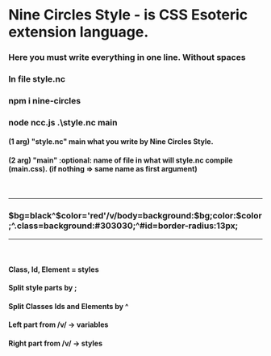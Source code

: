 <h1>Nine Circles Style - is CSS Esoteric  extension language. </h1>
<h3>Here you must write everything in one line. Without spaces</h3>
<h3>In file style.nc</h3>
<h3>npm i nine-circles</h3>
<h3>node ncc.js .\style.nc main</h3>
<h4>(1 arg) "style.nc" main what you write by Nine Circles Style.</h4>
<h4>(2 arg) "main" :optional: name of file in what will style.nc compile (main.css). (if nothing => same name as first argument)</h4>

<br>

<hr>
<h3>$bg=black^$color='red'/v/body=background:$bg;color:$color;^.class=background:#303030;^#id=border-radius:13px;</h3>
<hr>

<br>
<h4>Class, Id, Element = styles</h4>
<h4>Split style parts by ;</h4>
<h4>Split Classes Ids and Elements by ^</h4>
<h4>Left part from /v/ -> variables</h4>
<h4>Right part from /v/ -> styles</h4>
